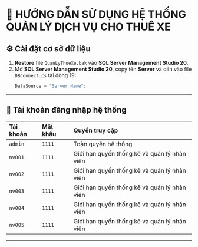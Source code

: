 
# 📖 HƯỚNG DẪN SỬ DỤNG HỆ THỐNG QUẢN LÝ DỊCH VỤ CHO THUÊ XE

## ⚙️ Cài đặt cơ sở dữ liệu

1. **Restore** file `QuanLyThueXe.bak` vào **SQL Server Management Studio 20**.
2. Mở **SQL Server Management Studio 20**, copy tên **Server** và dán vào file `DBConnect.cs` tại dòng 19:
   ```csharp
   DataSource = "Server Name";
   ```

---

## 🔐 Tài khoản đăng nhập hệ thống

| Tài khoản  | Mật khẩu  | Quyền truy cập                               |
|:-----------|:----------|:---------------------------------------------|
| `admin`    | `1111`    | Toàn quyền hệ thống                          |
| `nv001`    | `1111`    | Giới hạn quyền thống kê và quản lý nhân viên |
| `nv002`    | `1111`    | Giới hạn quyền thống kê và quản lý nhân viên |
| `nv003`    | `1111`    | Giới hạn quyền thống kê và quản lý nhân viên |
| `nv004`    | `1111`    | Giới hạn quyền thống kê và quản lý nhân viên |
| `nv005`    | `1111`    | Giới hạn quyền thống kê và quản lý nhân viên |

---
